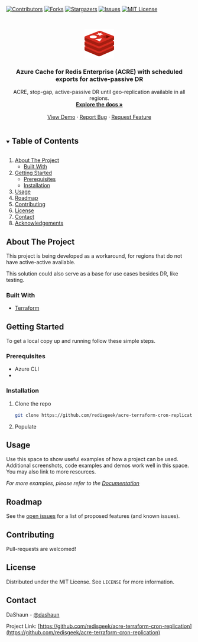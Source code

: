 [![Contributors][contributors-shield]][contributors-url]
[![Forks][forks-shield]][forks-url]
[![Stargazers][stars-shield]][stars-url]
[![Issues][issues-shield]][issues-url]
[![MIT License][license-shield]][license-url]


<!-- PROJECT LOGO -->
<br />
<p align="center">
  <a href="https://github.com/redisgeek/acre-terraform-cron-replication">
    <img src="images/redis-icon.svg" alt="Logo" width="80" height="80">
  </a>
</p>

<h3 align="center">Azure Cache for Redis Enterprise (ACRE) with scheduled exports for active-passive DR</h3>

  <p align="center">
    ACRE, stop-gap, active-passive DR until geo-replication available in all regions.
    <br />
    <a href="https://github.com/redisgeek/acre-terraform-cron-replication"><strong>Explore the docs »</strong></a>
    <br />
    <br />
    <a href="https://github.com/redisgeek/acre-terraform-cron-replication">View Demo</a>
    ·
    <a href="https://github.com/redisgeek/acre-terraform-cron-replication/issues">Report Bug</a>
    ·
    <a href="https://github.com/redisgeek/acre-terraform-cron-replication/issues">Request Feature</a>
  </p>



<!-- TABLE OF CONTENTS -->
<details open="open">
  <summary><h2 style="display: inline-block">Table of Contents</h2></summary>
  <ol>
    <li>
      <a href="#about-the-project">About The Project</a>
      <ul>
        <li><a href="#built-with">Built With</a></li>
      </ul>
    </li>
    <li>
      <a href="#getting-started">Getting Started</a>
      <ul>
        <li><a href="#prerequisites">Prerequisites</a></li>
        <li><a href="#installation">Installation</a></li>
      </ul>
    </li>
    <li><a href="#usage">Usage</a></li>
    <li><a href="#roadmap">Roadmap</a></li>
    <li><a href="#contributing">Contributing</a></li>
    <li><a href="#license">License</a></li>
    <li><a href="#contact">Contact</a></li>
    <li><a href="#acknowledgements">Acknowledgements</a></li>
  </ol>
</details>



<!-- ABOUT THE PROJECT -->
## About The Project

This project is being developed as a workaround, for regions that do not have active-active available.

This solution could also serve as a base for use cases besides DR, like testing.

### Built With

* [Terraform](https://terraform.io)

<!-- GETTING STARTED -->
## Getting Started

To get a local copy up and running follow these simple steps.

### Prerequisites

* Azure CLI
*

### Installation

1. Clone the repo
   ```sh
   git clone https://github.com/redisgeek/acre-terraform-cron-replication.git
   ```
2. Populate



<!-- USAGE EXAMPLES -->
## Usage

Use this space to show useful examples of how a project can be used.
Additional screenshots, code examples and demos work well in this space.
You may also link to more resources.

_For more examples, please refer to the [Documentation](https://example.com)_



<!-- ROADMAP -->
## Roadmap

See the [open issues](https://github.com/redisgeek/acre-terraform-cron-replication/issues) for a list of proposed features (and known issues).



<!-- CONTRIBUTING -->
## Contributing

Pull-requests are welcomed!


<!-- LICENSE -->
## License

Distributed under the MIT License. See `LICENSE` for more information.


<!-- CONTACT -->
## Contact

DaShaun - [@dashaun](https://twitter.com/dashaun)

Project Link: [https://github.com/redisgeek/acre-terraform-cron-replication](https://github.com/redisgeek/acre-terraform-cron-replication)


<!-- MARKDOWN LINKS & IMAGES -->
<!-- https://www.markdownguide.org/basic-syntax/#reference-style-links -->
[contributors-shield]: https://img.shields.io/github/contributors/redisgeek/acre-terraform-cron-replication.svg?style=for-the-badge
[contributors-url]: https://github.com/redisgeek/acre-terraform-cron-replication/graphs/contributors
[forks-shield]: https://img.shields.io/github/forks/redisgeek/acre-terraform-cron-replication.svg?style=for-the-badge
[forks-url]: https://github.com/redisgeek/acre-terraform-cron-replication/network/members
[stars-shield]: https://img.shields.io/github/stars/redisgeek/acre-terraform-cron-replication.svg?style=for-the-badge
[stars-url]: https://github.com/redisgeek/acre-terraform-cron-replication/stargazers
[issues-shield]: https://img.shields.io/github/issues/redisgeek/acre-terraform-cron-replication.svg?style=for-the-badge
[issues-url]: https://github.com/redisgeek/acre-terraform-cron-replication/issues
[license-shield]: https://img.shields.io/github/license/redisgeek/acre-terraform-cron-replication.svg?style=for-the-badge
[license-url]: https://github.com/redisgeek/acre-terraform-cron-replication/blob/master/LICENSE.txt
